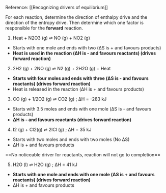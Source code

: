 Reference: [[Recognizing drivers of equilibrium]]

For each reaction, determine the direction of enthalpy drive and the direction of the entropy drive. Then determine which one factor is responsible for the **forward** reaction.

1. Heat + N2O3 (g) ⇌ NO (g) + NO2 (g)
- Starts with one mole and ends with two (ΔS is + and favours products)
- **Heat is used in the reaction (ΔH is - and favours reactants) (drives forward reaction)**

2. 2H2 (g) + 2NO (g) ⇌ N2 (g) + 2H2O (g) + Heat
- **Starts with four moles and ends with three (ΔS is - and favours reactants) (drives forward reaction)**
- Heat is released in the reaction (ΔH is + and favours products)

3. CO (g) + 1/2O2 (g) ⇌ CO2 (g) ; ΔH = -283 kJ
- Starts with 3.5 moles and ends with one mole (ΔS is - and favours products)
- **ΔH is - and favours reactants (drives forward reaction)**

4. I2 (g) + Cl2(g) ⇌ 2ICl (g) ; ΔH = 35 kJ
- Starts with two moles and ends with two moles (No ΔS)
- ΔH is + and favours products

==No noticeable driver for reactants, reaction will not go to completion==

5. H2O (l) ⇌ H2O (g) ; ΔH = 41 kJ
- **Starts with one mole and ends with one mole (ΔS is + and favours reactants) (drives forward reaction)**
- ΔH is + and favours products

